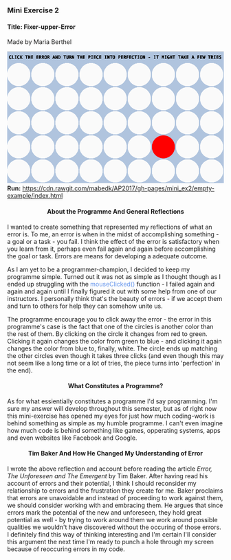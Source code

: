 <h3>Mini Exercise 2</h3>
<h4><b>Title:</b> Fixer-upper-Error</h4>
Made by Maria Berthel

![ScreenShot](https://github.com/mabedk/AP2017/blob/gh-pages/mini_ex2/screenshot%20of%20mini_ex2.png)
<b>Run:</b> https://cdn.rawgit.com/mabedk/AP2017/gh-pages/mini_ex2/empty-example/index.html

<center><h4>About the Programme And General Reflections</h4></center>
I wanted to create something that represented my reflections of what an error is. To me, an error is when in the midst of accomplishing something - a goal or a task - you fail. I think the effect of the error is satisfactory when you learn from it, perhaps even fail again and again before accomplishing the goal or task. Errors are means for developing a adequate outcome.

As I am yet to be a programmer-champion, I decided to keep my programme simple. Turned out it was not as simple as I thought though as I ended up struggling with the <span style="color:#6495ED">mouseClicked()</span> function - I failed again and again and again until I finally figured it out with some help from one of our instructors. I personally think that's the beauty of errors - if we accept them and turn to others for help they can somehow unite us. 

The programme encourage you to click away the error - the error in this programme's case is the fact that one of the circles is another color than the rest of them. By clicking on the circle it changes from red to green. Clicking it again changes the color from green to blue - and clicking it again changes the color from blue to, finally, white. The circle ends up matching the other circles even though it takes three clicks (and even though this may not seem like a long time or a lot of tries, the piece turns into 'perfection' in the end).

<center><h4>What Constitutes a Programme?</h4></center>
As for what essientially constitutes a programme I'd say programming. I'm sure my answer will develop throughout this semester, but as of right now this mini-exercise has opened my eyes for just how much coding-work is behind something as simple as my humble programme. I can't even imagine how much code is behind something like games, opperating systems, apps and even websites like Facebook and Google.

<center><h4>Tim Baker And How He Changed My Understanding of Error</h4></center>
I wrote the above reflection and account before reading the article <i>Error, The Unforeseen and The Emergent</i> by Tim Baker. After having read his account of errors and their potential, I think I should reconsider my relationship to errors and the frustration they create for me. Baker proclaims that errors are unavoidable and instead of proceeding to work against them, we should consider working with and embracing them. He argues that since errors mark the potential of the new and unforeseen, they hold great potential as well - by trying to work around them we work around possible qualities we wouldn't have discovered without the occuring of those errors. I definitely find this way of thinking interesting and I'm certain I'll consider this argument the next time I'm ready to punch a hole through my screen because of reoccuring errors in my code. 




